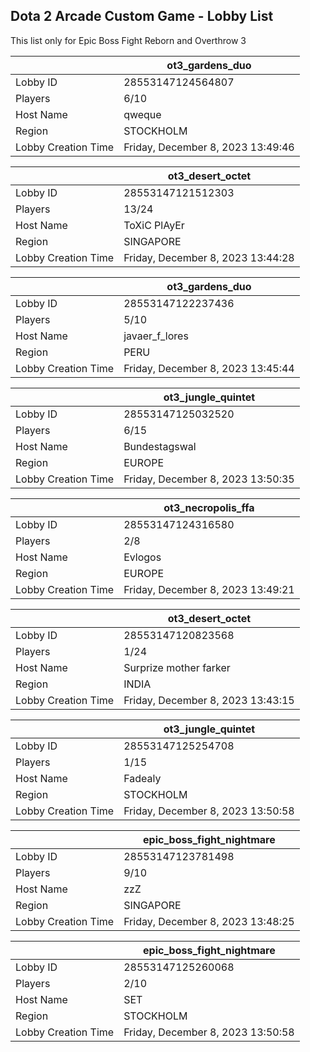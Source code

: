## Dota 2 Arcade Custom Game - Lobby List

This list only for Epic Boss Fight Reborn and Overthrow 3

|  | ot3_gardens_duo |
| ------ | ------ |
| Lobby ID | 28553147124564807 |
| Players | 6/10 |
| Host Name | qweque |
| Region | STOCKHOLM |
| Lobby Creation Time | Friday, December 8, 2023 13:49:46 |


|  | ot3_desert_octet |
| ------ | ------ |
| Lobby ID | 28553147121512303 |
| Players | 13/24 |
| Host Name | ToXiC PlAyEr |
| Region | SINGAPORE |
| Lobby Creation Time | Friday, December 8, 2023 13:44:28 |


|  | ot3_gardens_duo |
| ------ | ------ |
| Lobby ID | 28553147122237436 |
| Players | 5/10 |
| Host Name | javaer_f_lores |
| Region | PERU |
| Lobby Creation Time | Friday, December 8, 2023 13:45:44 |


|  | ot3_jungle_quintet |
| ------ | ------ |
| Lobby ID | 28553147125032520 |
| Players | 6/15 |
| Host Name | Bundestagswal |
| Region | EUROPE |
| Lobby Creation Time | Friday, December 8, 2023 13:50:35 |


|  | ot3_necropolis_ffa |
| ------ | ------ |
| Lobby ID | 28553147124316580 |
| Players | 2/8 |
| Host Name | Evlogos |
| Region | EUROPE |
| Lobby Creation Time | Friday, December 8, 2023 13:49:21 |


|  | ot3_desert_octet |
| ------ | ------ |
| Lobby ID | 28553147120823568 |
| Players | 1/24 |
| Host Name | Surprize mother farker |
| Region | INDIA |
| Lobby Creation Time | Friday, December 8, 2023 13:43:15 |


|  | ot3_jungle_quintet |
| ------ | ------ |
| Lobby ID | 28553147125254708 |
| Players | 1/15 |
| Host Name | Fadealy |
| Region | STOCKHOLM |
| Lobby Creation Time | Friday, December 8, 2023 13:50:58 |


|  | epic_boss_fight_nightmare |
| ------ | ------ |
| Lobby ID | 28553147123781498 |
| Players | 9/10 |
| Host Name | zzZ |
| Region | SINGAPORE |
| Lobby Creation Time | Friday, December 8, 2023 13:48:25 |


|  | epic_boss_fight_nightmare |
| ------ | ------ |
| Lobby ID | 28553147125260068 |
| Players | 2/10 |
| Host Name | SET |
| Region | STOCKHOLM |
| Lobby Creation Time | Friday, December 8, 2023 13:50:58 |


